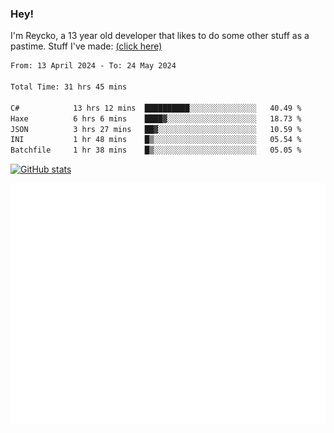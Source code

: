 ### Hey!
I'm Reycko, a 13 year old developer that likes to do some other stuff as a pastime.
Stuff I've made: [(click here)](https://pastebin.com/raw/QiNpEYja)

<!--START_SECTION:wakasection-->

```txt
From: 13 April 2024 - To: 24 May 2024

Total Time: 31 hrs 45 mins

C#            13 hrs 12 mins  ██████████░░░░░░░░░░░░░░░   40.49 %
Haxe          6 hrs 6 mins    ████▓░░░░░░░░░░░░░░░░░░░░   18.73 %
JSON          3 hrs 27 mins   ██▓░░░░░░░░░░░░░░░░░░░░░░   10.59 %
INI           1 hr 48 mins    █▒░░░░░░░░░░░░░░░░░░░░░░░   05.54 %
Batchfile     1 hr 38 mins    █▒░░░░░░░░░░░░░░░░░░░░░░░   05.05 %
```

<!--END_SECTION:wakasection-->

[![GitHub stats](https://github-readme-stats.vercel.app/api?username=Reycko&show_icons=true&theme=dark&hide_title=true&count_private=true)](https://github.com/anuraghazra/github-readme-stats)

![Metrics](/github-metrics.svg)
